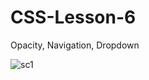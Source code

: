 # CSS-Lesson-6
Opacity, Navigation, Dropdown

![sc1](https://user-images.githubusercontent.com/36048458/36931718-a0c13f90-1e70-11e8-9a70-ec7ef3101b14.PNG)
